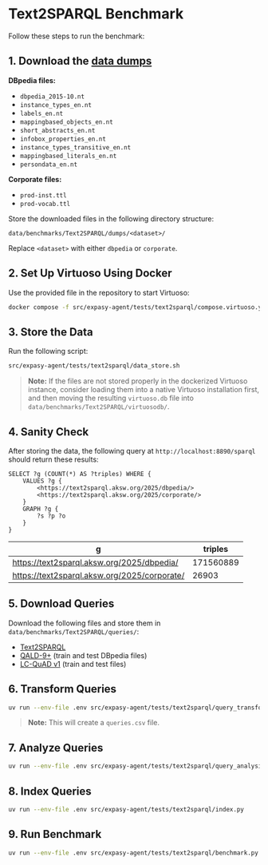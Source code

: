 # Text2SPARQL Benchmark

Follow these steps to run the benchmark:

## 1. Download the [data dumps](https://text2sparql.aksw.org/challenge/#knowledge-graphs-for-evaluation)

**DBpedia files:**  
- `dbpedia_2015-10.nt`
- `instance_types_en.nt`
- `labels_en.nt`
- `mappingbased_objects_en.nt`
- `short_abstracts_en.nt`
- `infobox_properties_en.nt`
- `instance_types_transitive_en.nt`
- `mappingbased_literals_en.nt`
- `persondata_en.nt`

**Corporate files:**  
- `prod-inst.ttl`
- `prod-vocab.ttl`

Store the downloaded files in the following directory structure:

```
data/benchmarks/Text2SPARQL/dumps/<dataset>/
```

Replace `<dataset>` with either `dbpedia` or `corporate`.

## 2. Set Up Virtuoso Using Docker

Use the provided file in the repository to start Virtuoso:

```bash
docker compose -f src/expasy-agent/tests/text2sparql/compose.virtuoso.yml up -d
```

## 3. Store the Data

Run the following script:

```bash
src/expasy-agent/tests/text2sparql/data_store.sh
```

> **Note:** If the files are not stored properly in the dockerized Virtuoso instance, consider loading them into a native Virtuoso installation first, and then moving the resulting `virtuoso.db` file into `data/benchmarks/Text2SPARQL/virtuosodb/`.

## 4. Sanity Check

After storing the data, the following query at `http://localhost:8890/sparql` should return these results:

```sparql
SELECT ?g (COUNT(*) AS ?triples) WHERE { 
    VALUES ?g { 
        <https://text2sparql.aksw.org/2025/dbpedia/> 
        <https://text2sparql.aksw.org/2025/corporate/> 
    } 
    GRAPH ?g {
        ?s ?p ?o
    } 
}
```

| g                                            | triples    |
|----------------------------------------------|------------|
| https://text2sparql.aksw.org/2025/dbpedia/   | 171560889  |
| https://text2sparql.aksw.org/2025/corporate/ | 26903      |

## 5. Download Queries

Download the following files and store them in `data/benchmarks/Text2SPARQL/queries/`:

- [Text2SPARQL](https://github.com/AKSW/text2sparql.aksw.org/blob/develop/docs/benchmark/questions_db25.yaml)
- [QALD-9+](https://github.com/Perevalov/QALD_9_plus/tree/main/data) (train and test DBpedia files)
- [LC-QuAD v1](https://github.com/AskNowQA/LC-QuAD/tree/data) (train and test files)

## 6. Transform Queries

```bash
uv run --env-file .env src/expasy-agent/tests/text2sparql/query_transform.py
```
> **Note:** This will create a `queries.csv` file.

## 7. Analyze Queries

```bash
uv run --env-file .env src/expasy-agent/tests/text2sparql/query_analysis.py
```

## 8. Index Queries

```bash
uv run --env-file .env src/expasy-agent/tests/text2sparql/index.py
```

## 9. Run Benchmark

```bash
uv run --env-file .env src/expasy-agent/tests/text2sparql/benchmark.py
```
